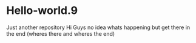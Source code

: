 # Hello-world.9
Just another repository
Hi Guys no idea whats happening but get there in the end (wheres there and wheres the end)

